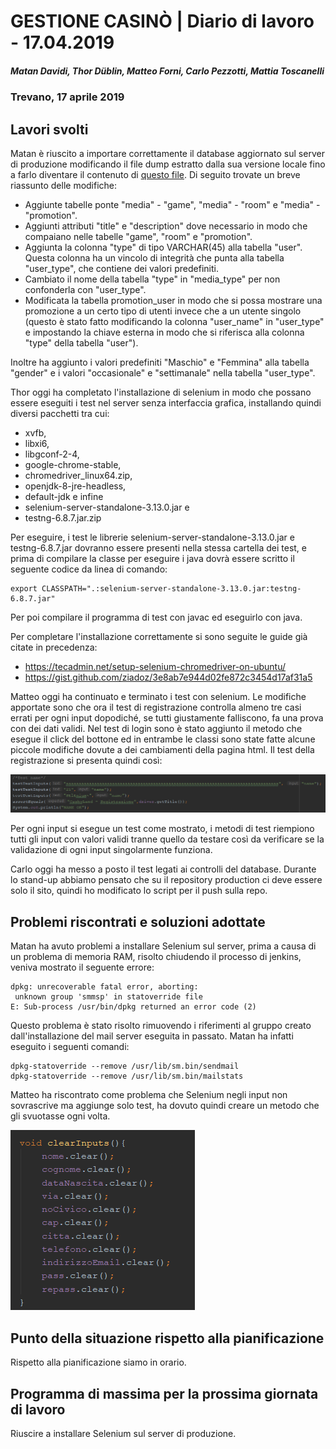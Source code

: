 # GESTIONE CASINÒ | Diario di lavoro - 17.04.2019
##### Matan Davidi, Thor Düblin, Matteo Forni, Carlo Pezzotti, Mattia Toscanelli
### Trevano, 17 aprile 2019

## Lavori svolti
Matan è riuscito a importare correttamente il database aggiornato sul server di produzione modificando il file dump estratto dalla sua versione locale fino a farlo diventare il contenuto di [questo file](../code/sql/DB/cashyland_db_2.sql). Di seguito trovate un breve riassunto delle modifiche:
- Aggiunte tabelle ponte "media" - "game", "media" - "room" e "media" - "promotion".
- Aggiunti attributi "title" e "description" dove necessario in modo che compaiano nelle tabelle "game", "room" e "promotion".
- Aggiunta la colonna "type" di tipo VARCHAR(45) alla tabella "user". Questa colonna ha un vincolo di integrità che punta alla tabella "user_type", che contiene dei valori predefiniti.
- Cambiato il nome della tabella "type" in "media_type" per non confonderla con "user_type".
- Modificata la tabella promotion_user in modo che si possa mostrare una promozione a un certo tipo di utenti invece che a un utente singolo (questo è stato fatto modificando la colonna "user_name" in "user_type" e impostando la chiave esterna in modo che si riferisca alla colonna "type" della tabella "user").

Inoltre ha aggiunto i valori predefiniti "Maschio" e "Femmina" alla tabella "gender" e i valori "occasionale" e "settimanale" nella tabella "user_type".

Thor oggi ha completato l'installazione di selenium in modo che possano essere eseguiti i test nel server senza interfaccia grafica, installando quindi diversi pacchetti tra cui:
- xvfb,
- libxi6,
- libgconf-2-4,
- google-chrome-stable,
- chromedriver_linux64.zip,
- openjdk-8-jre-headless,
- default-jdk e infine
- selenium-server-standalone-3.13.0.jar e
- testng-6.8.7.jar.zip

Per eseguire, i test le librerie selenium-server-standalone-3.13.0.jar e testng-6.8.7.jar dovranno essere presenti nella stessa cartella dei test, e prima di compilare la classe per eseguire i java dovrà essere scritto il seguente codice da linea di comando:
```
export CLASSPATH=".:selenium-server-standalone-3.13.0.jar:testng-6.8.7.jar"
```
Per poi compilare il programma di test con javac ed eseguirlo con java.

Per completare l'installazione correttamente si sono seguite le guide già citate in precedenza:
- https://tecadmin.net/setup-selenium-chromedriver-on-ubuntu/
- https://gist.github.com/ziadoz/3e8ab7e944d02fe872c3454d17af31a5

Matteo oggi ha continuato e terminato i test con selenium. Le modifiche apportate sono che ora il test di registrazione controlla almeno tre casi errati per ogni input dopodiché, se tutti giustamente falliscono, fa una prova con dei dati validi.
Nel test di login sono è stato aggiunto il metodo che esegue il click del bottone ed in entrambe le classi sono state fatte alcune piccole modifiche dovute a dei cambiamenti della pagina html.
Il test della registrazione si presenta quindi così:

![Registration test](../media/SeleniumRegistrationNameTest.png)

Per ogni input si esegue un test come mostrato, i metodi di test riempiono tutti gli input con valori validi tranne quello da testare così da verificare se la validazione di ogni input singolarmente funziona.

Carlo oggi ha messo a posto il test legati ai controlli del database. Durante lo stand-up abbiamo pensato che su il repository production ci deve essere solo il sito, quindi ho modificato lo script per il push sulla repo.

##  Problemi riscontrati e soluzioni adottate
Matan ha avuto problemi a installare Selenium sul server, prima a causa di un problema di memoria RAM, risolto chiudendo il processo di jenkins, veniva mostrato il seguente errore:
```
dpkg: unrecoverable fatal error, aborting:
 unknown group 'smmsp' in statoverride file
E: Sub-process /usr/bin/dpkg returned an error code (2)
```
Questo problema è stato risolto rimuovendo i riferimenti al gruppo creato dall'installazione del mail server eseguita in passato. Matan ha infatti eseguito i seguenti comandi:
```
dpkg-statoverride --remove /usr/lib/sm.bin/sendmail
dpkg-statoverride --remove /usr/lib/sm.bin/mailstats
```

Matteo ha riscontrato come problema che Selenium negli input non sovrascrive ma aggiunge solo test, ha dovuto quindi creare un metodo che gli svuotasse ogni volta.

![Clear inpus method](../media/SeleniumClearMethod.png)

##  Punto della situazione rispetto alla pianificazione
Rispetto alla pianificazione siamo in orario.

## Programma di massima per la prossima giornata di lavoro
Riuscire a installare Selenium sul server di produzione.
